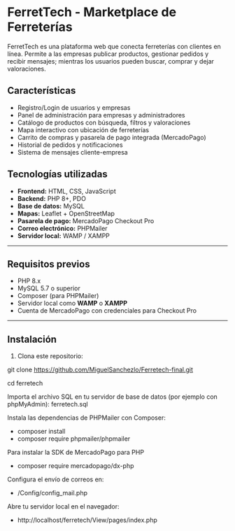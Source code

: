 #  FerretTech - Marketplace de Ferreterías

FerretTech es una plataforma web que conecta ferreterías con clientes en línea. Permite a las empresas publicar productos, gestionar pedidos y recibir mensajes; mientras los usuarios pueden buscar, comprar y dejar valoraciones.

##  Características

- Registro/Login de usuarios y empresas
- Panel de administración para empresas y administradores
- Catálogo de productos con búsqueda, filtros y valoraciones
- Mapa interactivo con ubicación de ferreterías
- Carrito de compras y pasarela de pago integrada (MercadoPago)
- Historial de pedidos y notificaciones
- Sistema de mensajes cliente-empresa

## Tecnologías utilizadas

- **Frontend:** HTML, CSS, JavaScript
- **Backend:** PHP 8+, PDO
- **Base de datos:** MySQL
- **Mapas:** Leaflet + OpenStreetMap
- **Pasarela de pago:** MercadoPago Checkout Pro
- **Correo electrónico:** PHPMailer
- **Servidor local:** WAMP / XAMPP

---

##  Requisitos previos

- PHP 8.x
- MySQL 5.7 o superior
- Composer (para PHPMailer)
- Servidor local como **WAMP** o **XAMPP**
- Cuenta de MercadoPago con credenciales para Checkout Pro

---

##  Instalación

1. Clona este repositorio:

git clone https://github.com/MiguelSanchezlo/Ferretech-final.git

cd ferretech

Importa el archivo SQL en tu servidor de base de datos (por ejemplo con phpMyAdmin): ferretech.sql

Instala las dependencias de PHPMailer con Composer:
- composer install
- composer require phpmailer/phpmailer


Para instalar la SDK de MercadoPago para PHP 
- composer require mercadopago/dx-php

Configura el envío de correos en:
- /Config/config_mail.php


Abre tu servidor local en el navegador:
- http://localhost/ferretech/View/pages/index.php

